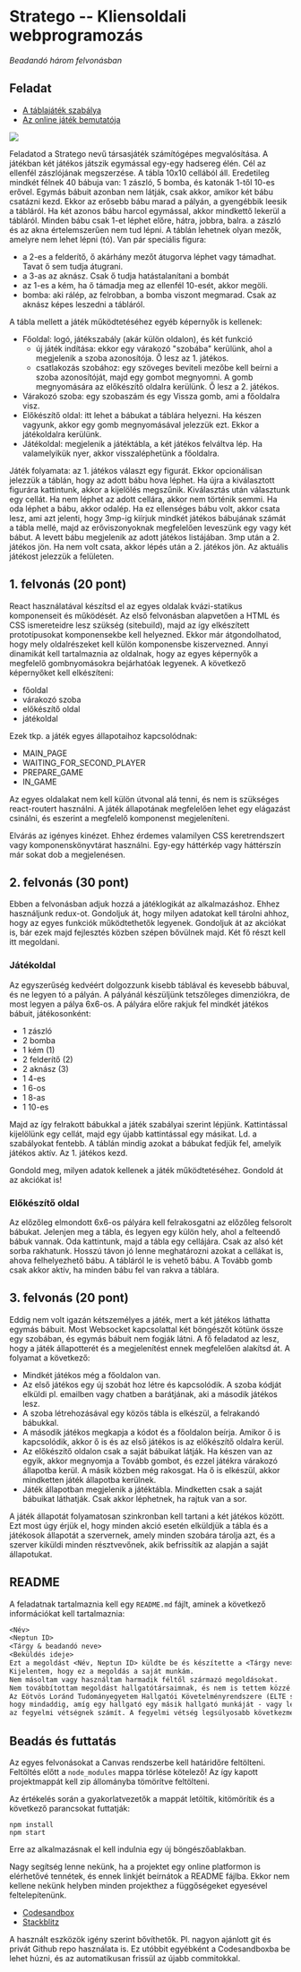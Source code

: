 # Stratego -- Kliensoldali webprogramozás

*Beadandó három felvonásban*

## Feladat

- [A táblajáték szabálya](http://www.ketaklub.hu/letoltes/Stratego%20Aoriginal%20Piatnik.pdf)
- [Az online játék bemutatója](https://www.youtube.com/watch?v=uX2Y5CK5OIY)

![](https://upload.wikimedia.org/wikipedia/commons/0/05/Stratego.png)

Feladatod a Stratego nevű társasjáték számítógépes megvalósítása. A játékban két játékos játszik egymással egy-egy hadsereg élén. Cél az ellenfél zászlójának megszerzése. A tábla 10x10 cellából áll. Eredetileg mindkét félnek 40 bábuja van: 1 zászló, 5 bomba, és katonák 1-től 10-es erővel. Egymás bábuit azonban nem látják, csak akkor, amikor két bábu csatázni kezd. Ekkor az erősebb bábu marad a pályán, a gyengébbik leesik a tábláról. Ha két azonos bábu harcol egymással, akkor mindkettő lekerül a tábláról. Minden bábu csak 1-et léphet előre, hátra, jobbra, balra. a zászló és az akna értelemszerűen nem tud lépni. A táblán lehetnek olyan mezők, amelyre nem lehet lépni (tó). Van pár speciális figura:
- a 2-es a felderítő, ő akárhány mezőt átugorva léphet vagy támadhat. Tavat ő sem tudja átugrani.
- a 3-as az aknász. Csak ő tudja hatástalanítani a bombát
- az 1-es a kém, ha ő támadja meg az ellenfél 10-esét, akkor megöli.
- bomba: aki rálép, az felrobban, a bomba viszont megmarad. Csak az aknász képes leszedni a tábláról.

A tábla mellett a játék működtetéséhez egyéb képernyők is kellenek:
- Főoldal: logó, játékszabály (akár külön oldalon), és két funkció
  - új játék indítása: ekkor egy várakozó "szobába" kerülünk, ahol a megjelenik a szoba azonosítója. Ő lesz az 1. játékos.
  - csatlakozás szobához: egy szöveges beviteli mezőbe kell beírni a szoba azonosítóját, majd egy gombot megnyomni. A gomb megnyomására az előkészítő oldalra kerülünk. Ő lesz a 2. játékos.
- Várakozó szoba: egy szobaszám és egy Vissza gomb, ami a főoldalra visz.
- Előkészítő oldal: itt lehet a bábukat a táblára helyezni. Ha készen vagyunk, akkor egy gomb megnyomásával jelezzük ezt. Ekkor a játékoldalra kerülünk.
- Játékoldal: megjelenik a játéktábla, a két játékos felváltva lép. Ha valamelyikük nyer, akkor visszaléphetünk a főoldalra.

Játék folyamata: az 1. játékos választ egy figurát. Ekkor opcionálisan jelezzük a táblán, hogy az adott bábu hova léphet. Ha újra a kiválasztott figurára kattintunk, akkor a kijelölés megszűnik. Kiválasztás után választunk egy cellát. Ha nem léphet az adott cellára, akkor nem történik semmi. Ha oda léphet a bábu, akkor odalép. Ha ez ellenséges bábu volt, akkor csata lesz, ami azt jelenti, hogy 3mp-ig kiírjuk mindkét játékos bábujának számát a tábla mellé, majd az erőviszonyoknak megfelelően leveszünk egy vagy két bábut. A levett bábu megjelenik az adott játékos listájában. 3mp után a 2. játékos jön. Ha nem volt csata, akkor lépés után a 2. játékos jön. Az aktuális játékost jelezzük a felületen.


## 1. felvonás (20 pont)

React használatával készítsd el az egyes oldalak kvázi-statikus komponenseit és működését. Az első felvonásban alapvetően a HTML és CSS ismereteidre lesz szükség (sitebuild), majd az így elkészített prototípusokat komponensekbe kell helyezned. Ekkor már átgondolhatod, hogy mely oldalrészeket kell külön komponensbe kiszervezned. Annyi dinamikát kell tartalmaznia az oldalnak, hogy az egyes képernyők a megfelelő gombnyomásokra bejárhatóak legyenek. A következő képernyőket kell elkészíteni:
- főoldal
- várakozó szoba
- előkészítő oldal
- játékoldal

Ezek tkp. a játék egyes állapotaihoz kapcsolódnak:
- MAIN_PAGE
- WAITING_FOR_SECOND_PLAYER
- PREPARE_GAME
- IN_GAME

Az egyes oldalakat nem kell külön útvonal alá tenni, és nem is szükséges react-routert használni. A játék állapotának megfelelően lehet egy elágazást csinálni, és eszerint a megfelelő komponenst megjeleníteni.

Elvárás az igényes kinézet. Ehhez érdemes valamilyen CSS keretrendszert vagy komponenskönyvtárat használni. Egy-egy háttérkép vagy háttérszín már sokat dob a megjelenésen.

## 2. felvonás (30 pont)

Ebben a felvonásban adjuk hozzá a játéklogikát az alkalmazáshoz. Ehhez használjunk redux-ot. Gondoljuk át, hogy milyen adatokat kell tárolni ahhoz, hogy az egyes funkciók működtethetők legyenek. Gondoljuk át az akciókat is, bár ezek majd fejlesztés közben szépen bővülnek majd. Két fő részt kell itt megoldani.

### Játékoldal

Az egyszerűség kedvéért dolgozzunk kisebb táblával és kevesebb bábuval, és ne legyen tó a pályán. A pályánál készüljünk tetszőleges dimenziókra, de most legyen a pálya 6x6-os. A pályára előre rakjuk fel mindkét játékos bábuit, játékosonként:
- 1 zászló
- 2 bomba
- 1 kém (1)
- 2 felderítő (2)
- 2 aknász (3)
- 1 4-es
- 1 6-os
- 1 8-as
- 1 10-es

Majd az így felrakott bábukkal a játék szabályai szerint lépjünk. Kattintással kijelölünk egy cellát, majd egy újabb kattintással egy másikat. Ld. a szabályokat fentebb. A táblán mindig azokat a bábukat fedjük fel, amelyik játékos aktív. Az 1. játékos kezd. 

Gondold meg, milyen adatok kellenek a játék működtetéséhez. Gondold át az akciókat is!

### Előkészítő oldal

Az előzőleg elmondott 6x6-os pályára kell felrakosgatni az előzőleg felsorolt bábukat. Jelenjen meg a tábla, és legyen egy külön hely, ahol a felteendő bábuk vannak. Oda kattintunk, majd a tábla egy cellájára. Csak az alsó két sorba rakhatunk. Hosszú távon jó lenne meghatározni azokat a cellákat is, ahova felhelyezhető bábu. A tábláról le is vehető bábu. A Tovább gomb csak akkor aktív, ha minden bábu fel van rakva a táblára.

## 3. felvonás (20 pont)

Eddig nem volt igazán kétszemélyes a játék, mert a két játékos láthatta egymás bábuit. Most Websocket kapcsolattal két böngészőt kötünk össze egy szobában, és egymás bábuit nem fogják látni. A fő feladatod az lesz, hogy a játék állapotterét és a megjelenítést ennek megfelelően alakítsd át. A folyamat a következő:

- Mindkét játékos még a főoldalon van.
- Az első játékos egy új szobát hoz létre és kapcsolódik. A szoba kódját elküldi pl. emailben vagy chatben a barátjának, aki a második játékos lesz.
- A szoba létrehozásával egy közös tábla is elkészül, a felrakandó bábukkal.
- A második játékos megkapja a kódot és a főoldalon beírja. Amikor ő is kapcsolódik, akkor ő is és az első játékos is az előkészítő oldalra kerül.
- Az előkészítő oldalon csak a saját bábuikat látják. Ha készen van az egyik, akkor megnyomja a Tovább gombot, és ezzel játékra várakozó állapotba kerül. A másik közben még rakosgat. Ha ő is elkészül, akkor mindketten játék állapotba kerülnek.
- Játék állapotban megjelenik a játéktábla. Mindketten csak a saját bábuikat láthatják. Csak akkor léphetnek, ha rajtuk van a sor.

A játék állapotát folyamatosan szinkronban kell tartani a két játékos között. Ezt most úgy érjük el, hogy minden akció esetén elküldjük a tábla és a játékosok állapotát a szervernek, amely minden szobára tárolja azt, és a szerver kiküldi minden résztvevőnek, akik befrissítik az alapján a saját állapotukat.

## README

A feladatnak tartalmaznia kell egy `README.md` fájlt, aminek a következő információkat kell tartalmaznia:

```txt
<Név>
<Neptun ID>
<Tárgy & beadandó neve>
<Beküldés ideje>
Ezt a megoldást <Név, Neptun ID> küldte be és készítette a <Tárgy neve> kurzus <Feladat neve> feladatához.
Kijelentem, hogy ez a megoldás a saját munkám.
Nem másoltam vagy használtam harmadik féltől származó megoldásokat.
Nem továbbítottam megoldást hallgatótársaimnak, és nem is tettem közzé.
Az Eötvös Loránd Tudományegyetem Hallgatói Követelményrendszere (ELTE szervezeti és működési szabályzata, II. Kötet, 74/C. §) kimondja, 
hogy mindaddig, amíg egy hallgató egy másik hallgató munkáját - vagy legalábbis annak jelentős részét - saját munkájaként mutatja be, 
az fegyelmi vétségnek számít. A fegyelmi vétség legsúlyosabb következménye a hallgató elbocsátása az egyetemről.
```

## Beadás és futtatás

Az egyes felvonásokat a Canvas rendszerbe kell határidőre feltölteni. Feltöltés előtt a `node_modules` mappa törlése kötelező! Az így kapott projektmappát kell zip állományba tömörítve feltölteni.

Az értékelés során a gyakorlatvezetők a mappát letöltik, kitömörítik és a következő parancsokat futtatják:

```
npm install
npm start
```

Erre az alkalmazásnak el kell indulnia egy új böngészőablakban.

Nagy segítség lenne nekünk, ha a projektet egy online platformon is elérhetővé tennétek, és ennek linkjét beírnátok a README fájlba. Ekkor nem kellene nekünk helyben minden projekthez a függőségeket egyesével feltelepítenünk.
- [Codesandbox](https://codesandbox.io)
- [Stackblitz](https://stackblitz.com/)

A használt eszközök igény szerint bővíthetők. Pl. nagyon ajánlott git és privát Github repo használata is. Ez utóbbit egyébként a Codesandboxba be lehet húzni, és az automatikusan frissül az újabb commitokkal.
